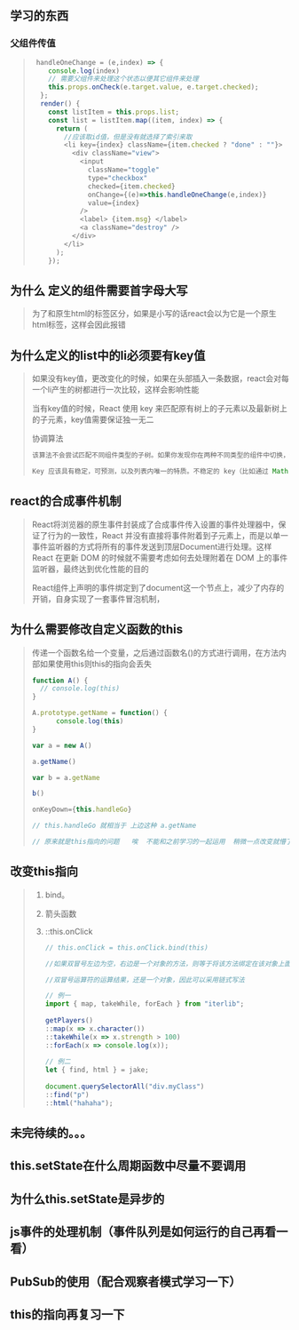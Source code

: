 ## 学习的东西

### 父组件传值

> ```js
>  handleOneChange = (e,index) => {
>     console.log(index)
>     // 需要父组件来处理这个状态以便其它组件来处理
>     this.props.onCheck(e.target.value, e.target.checked);
>   };
>   render() {
>     const listItem = this.props.list;
>     const list = listItem.map((item, index) => {
>       return (
>         //应该取id值，但是没有就选择了索引来取
>         <li key={index} className={item.checked ? "done" : ""}>
>           <div className="view">
>             <input
>               className="toggle"
>               type="checkbox"
>               checked={item.checked}
>               onChange={(e)=>this.handleOneChange(e,index)}
>               value={index}
>             />
>             <label> {item.msg} </label>
>             <a className="destroy" />
>           </div>
>         </li>
>       );
>     });
> ```
>
>  

## 为什么 定义的组件需要首字母大写

> 为了和原生html的标签区分，如果是小写的话react会以为它是一个原生html标签，这样会因此报错

## 为什么定义的list中的li必须要有key值

> 如果没有key值，更改变化的时候，如果在头部插入一条数据，react会对每一个li产生的树都进行一次比较，这样会影响性能
>
> 当有key值的时候，React 使用 key 来匹配原有树上的子元素以及最新树上的子元素，key值需要保证独一无二
>
> 协调算法
>
> ```js
> 该算法不会尝试匹配不同组件类型的子树。如果你发现你在两种不同类型的组件中切换，但输出非常相似的内容，建议把它们改成同一类型。在实践中，我们没有遇到这类问题。
> 
> Key 应该具有稳定，可预测，以及列表内唯一的特质。不稳定的 key（比如通过 Math.random() 生成的）会导致许多组件实例和 DOM 节点被不必要地重新创建，这可能导致性能下降和子组件中的状态丢失。
> ```
>
>  

## react的合成事件机制

> React将浏览器的原生事件封装成了合成事件传入设置的事件处理器中，保证了行为的一致性，React 并没有直接将事件附着到子元素上，而是以单一事件监听器的方式将所有的事件发送到顶层Document进行处理。这样 React 在更新 DOM 的时候就不需要考虑如何去处理附着在 DOM 上的事件监听器，最终达到优化性能的目的
>
> React组件上声明的事件绑定到了document这一个节点上，减少了内存的开销，自身实现了一套事件冒泡机制，

## 为什么需要修改自定义函数的this

> 传递一个函数名给一个变量，之后通过函数名()的方式进行调用，在方法内部如果使用this则this的指向会丢失
>
> ```js
> function A() {
>   // console.log(this)
> }
> 
> A.prototype.getName = function() {
>   	console.log(this)
> }
> 
> var a = new A()
> 
> a.getName()
> 
> var b = a.getName
> 
> b()
> ```
>
> ```js
> onKeyDown={this.handleGo}
> 
> // this.handleGo 就相当于 上边这种 a.getName
> 
> // 原来就是this指向的问题   唉  不能和之前学习的一起运用  稍微一点改变就懵了。。。
> ```
>
>  

## 改变this指向

> 1. bind。
>
> 2. 箭头函数
>
> 3. ::this.onClick
>
>    ```js
>    // this.onClick = this.onClick.bind(this)
>    
>    //如果双冒号左边为空，右边是一个对象的方法，则等于将该方法绑定在该对象上面。
>    
>    //双冒号运算符的运算结果，还是一个对象，因此可以采用链式写法
>    
>    // 例一
>    import { map, takeWhile, forEach } from "iterlib";
>     
>    getPlayers()
>    ::map(x => x.character())
>    ::takeWhile(x => x.strength > 100)
>    ::forEach(x => console.log(x));
>     
>    // 例二
>    let { find, html } = jake;
>     
>    document.querySelectorAll("div.myClass")
>    ::find("p")
>    ::html("hahaha");
>    ```
>
>      

## 未完待续的。。。

## this.setState在什么周期函数中尽量不要调用

## 为什么this.setState是异步的

## js事件的处理机制（事件队列是如何运行的自己再看一看）

## PubSub的使用（配合观察者模式学习一下）

## this的指向再复习一下

## 